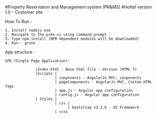#Property Reservation and Management system (PR&MS)
#Hottel version 1.0 - Customer site

How To Run :

    1. Install nodejs exe
    2. Navigate to the prms-ui using command prompt
    3. Type npm install (NPM dependent modules will be downloaded)
    4. Run - grunt

App structure :

    SPA (Single Page Application):

                  |Index.html - Base html file - Version (HTML 5)
                  |Scripts |
                           | conponents - AngularJs MVC, conponents
                           | pageComponents - AngularJs MVC, Custom HTML Tags
                           | app.js - Angular app configuration
                           | config.js - Angular app configuration
                  | Styles |
                           | css |
                                 | bootstrap v3.3.6 - UI Framework
                           | scss
